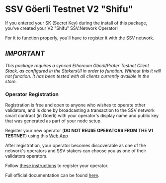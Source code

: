 # SSV Göerli Testnet V2 "Shifu"

If you entered your SK (Secret Key) during the install of this package, you've created your V2 "Shifu" SSV.Network Operator!

For it to function properly, you'll have to register it with the SSV network.

## _**IMPORTANT**_

_This package requires a synced Ethereum Göerli/Prater Testnet Client Stack, as configured in the StakersUI in order to function.  Without this it will not function.  It has been tested with all clients currently availble in the store._

### Operator Registration

Registration is free and open to anyone who wishes to operate other validators, and is done by broadcasting a transaction to the SSV network smart contract (in Goerli) with your operator's display name and public key that was generated as part of your node setup.

Register your new operator (**DO NOT REUSE OPERATORS FROM THE V1 TESTNET**) using this [Web App](https://app.ssv.network/join/operator/register)

After registration, your operator becomes discoverable as one of the network's operators and SSV stakers can choose you as one of their validators operators.

Follow [these instructions](https://docs.ssv.network/run-a-node/operator-node/registration) to register your operator.

Full official documentation can be found [here](https://docs.ssv.network/learn/introduction).
